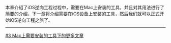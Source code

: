 本章介绍了iOS逆向工程过程中，需要在Mac上安装的工具，并且对其用法进行了简要的介绍，下一章将介绍需要在iOS设备上安装的工具，然后我们就可以正式开始iOS逆向工程之旅了。
***
[#3 Mac上需要安装的工具下的更多文章](http://security.ios-wiki.com/issue-3/)